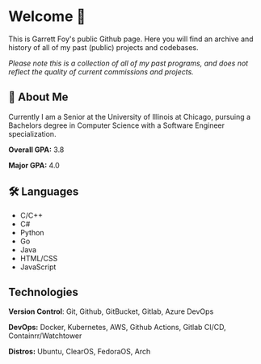 
# Welcome 👋

This is Garrett Foy's public Github page. Here you will find an archive and history of all of my past (public) projects and codebases. 

*Please note this is a collection of all of my past programs, and does not reflect the quality of current commissions and projects.*


## 🚀 About Me
Currently I am a Senior at the University of Illinois at Chicago, pursuing a Bachelors degree in Computer Science with a Software Engineer specialization.

**Overall GPA:** 3.8

**Major GPA:** 4.0

## 🛠 Languages

* C/C++
* C#
* Python
* Go
* Java
* HTML/CSS
* JavaScript
## Technologies

**Version Control**: Git, Github, GitBucket, Gitlab, Azure DevOps

**DevOps:** Docker, Kubernetes, AWS, Github Actions, Gitlab CI/CD, Containrr/Watchtower

**Distros:** Ubuntu, ClearOS, FedoraOS, Arch

